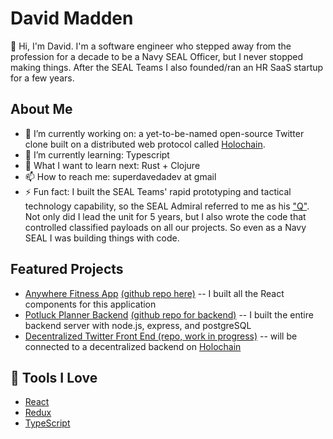 # David Madden

👋 Hi, I'm David.
I'm a software engineer who stepped away from the profession for a decade to be a Navy SEAL Officer, but I never stopped making things. After the SEAL Teams I also founded/ran an HR SaaS startup for a few years.<br>

## About Me

- 🔭 I’m currently working on: a yet-to-be-named open-source Twitter clone built on a distributed web protocol called [Holochain](https://www.holochain.org).
- 🌱 I’m currently learning: Typescript
- 🤔 What I want to learn next: Rust + Clojure
- 📫 How to reach me: superdavedadev at gmail
- ⚡ Fun fact: I built the SEAL Teams' rapid prototyping and tactical technology capability, so the SEAL Admiral referred to me as his ["Q"](https://en.wikipedia.org/wiki/Q_(James_Bond)). Not only did I lead the unit for 5 years, but I also wrote the code that controlled classified payloads on all our projects. So even as a Navy SEAL I was building things with code.

## Featured Projects
- [Anywhere Fitness App](https://anywhere-fitness-2-kappa.vercel.app/) [(github repo here)](https://github.com/bw-anywherefitness-happyfuntime/front-end)
-- I built all the React components for this application
- [Potluck Planner Backend](https://potluck-shenanigans.herokuapp.com/) [(github repo for backend)](https://github.com/Potluck-build/backend)
-- I built the entire backend server with node.js, express, and postgreSQL
- [Decentralized Twitter Front End (repo, work in progress)](https://github.com/DaveMadden/birb-react)
-- will be connected to a decentralized backend on [Holochain](https://www.holochain.org/)

## 🔧 Tools I Love

- [React](https://reactjs.org/)
- [Redux](https://redux.js.org)
- [TypeScript](https://www.typescriptlang.org/)
